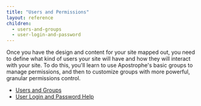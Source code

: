 ```yaml
---
title: "Users and Permissions"
layout: reference
children:
  - users-and-groups
  - user-login-and-password
---
```


Once you have the design and content for your site mapped out, you need to define what kind of users your site will have and how they will interact with your site. To do this, you'll learn to use Apostrophe's basic groups to manage permissions, and then to customize groups with more powerful, granular permissions control.

* [Users and Groups](/tutorials/core-concepts/users-and-permissions/users-and-groups.md)
* [User Login and Password Help](/tutorials/core-concepts/users-and-permissions/user-login-and-password.md)